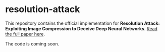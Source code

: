 # resolution-attack
This repository contains the official implementation for **Resolution Attack: Exploiting Image Compression to Deceive Deep Neural Networks**. [Read the full paper here](https://openreview.net/pdf?id=OFukl9Qg8P).

The code is coming soon.
